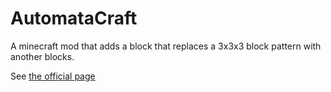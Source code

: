 # AutomataCraft

A minecraft mod that adds a block that replaces a 3x3x3 block pattern with another blocks.

See [the official page](https://beothorn.github.io/automataCraft/)

